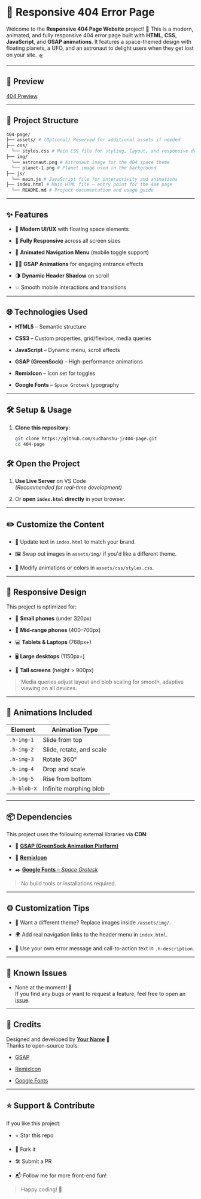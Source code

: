 # 🚀 Responsive 404 Error Page

Welcome to the **Responsive 404 Page Website** project! 🌌 This is a modern, animated, and fully responsive 404 error page built with **HTML**, **CSS**, **JavaScript**, and **GSAP animations**. It features a space-themed design with floating planets, a UFO, and an astronaut to delight users when they get lost on your site. 🛸

---

## 📸 Preview

[404 Preview](https://404-error-pagee.netlify.app/)  

---

## 📁 Project Structure

```bash
404-page/
├── assets/ # (Optional) Reserved for additional assets if needed
├── css/
  └── styles.css # Main CSS file for styling, layout, and responsive design
├── img/
  └── astronaut.png # Astronaut image for the 404 space theme
  └── planet-1.png # Planet image used in the background
├── js/
  └── main.js # JavaScript file for interactivity and animations
├── index.html # Main HTML file – entry point for the 404 page
  └── README.md # Project documentation and usage guide
```

---

## ✨ Features

- 🎨 **Modern UI/UX** with floating space elements

- 📱 **Fully Responsive** across all screen sizes

- 🧭 **Animated Navigation Menu** (mobile toggle support)

- 🧑‍🚀 **GSAP Animations** for engaging entrance effects

- 🌗 **Dynamic Header Shadow** on scroll

- 💥 Smooth mobile interactions and transitions

---

## 🌐 Technologies Used

- **HTML5** – Semantic structure

- **CSS3** – Custom properties, grid/flexbox, media queries

- **JavaScript** – Dynamic menu, scroll effects

- **GSAP (GreenSock)** – High-performance animations

- **RemixIcon** – Icon set for toggles

- **Google Fonts** – `Space Grotesk` typography

---

## 🛠️ Setup & Usage

1. **Clone this repository**:
   ```bash
   git clone https://github.com/sudhanshu-j/404-page.git
   cd 404-page
   ```

## 🛠️ Open the Project

1. **Use Live Server** on VS Code  
   _(Recommended for real-time development)_

2. Or **open `index.html` directly** in your browser.

---

## ✏️ Customize the Content

- 📝 Update text in `index.html` to match your brand.

- 🖼️ Swap out images in `assets/img/` if you'd like a different theme.

- 🎨 Modify animations or colors in `assets/css/styles.css`.

---

## 🧪 Responsive Design

This project is optimized for:

- 📱 **Small phones** (under 320px)

- 📱 **Mid-range phones** (400–700px)

- 💻 **Tablets & Laptops** (768px+)

- 🖥️ **Large desktops** (1150px+)

- 📏 **Tall screens** (height > 900px)

> Media queries adjust layout and blob scaling for smooth, adaptive viewing on all devices.

---

## 🔮 Animations Included

| **Element** | **Animation Type**       |
| ----------- | ------------------------ |
| `.h-img-1`  | Slide from top           |
| `.h-img-2`  | Slide, rotate, and scale |
| `.h-img-3`  | Rotate 360°              |
| `.h-img-4`  | Drop and scale           |
| `.h-img-5`  | Rise from bottom         |
| `.h-blob-X` | Infinite morphing blob   |

---

## 📦 Dependencies

This project uses the following external libraries via **CDN**:

- 🎯 [**GSAP (GreenSock Animation Platform)**](https://greensock.com/gsap/)

- 🧩 [**RemixIcon**](https://remixicon.com/)

- ✒️ [**Google Fonts** – _Space Grotesk_](https://fonts.google.com/specimen/Space+Grotesk)

> No build tools or installations required.

---

## ⚙️ Customization Tips

- 🎨 Want a different theme? Replace images inside `/assets/img/`.

- 🌍 Add real navigation links to the header menu in `index.html`.

- 🧠 Use your own error message and call-to-action text in `.h-description`.

---

## 🚧 Known Issues

- None at the moment! 🧼  
  If you find any bugs or want to request a feature, feel free to open an [issue](https://github.com/sudhanshu-j/404-page/issues).

---

## 🙌 Credits

Designed and developed by **[Your Name](https://github.com/sudhanshu-j)** 💙  
Thanks to open-source tools:

- [GSAP](https://greensock.com/gsap/)

- [RemixIcon](https://remixicon.com/)

- [Google Fonts](https://fonts.google.com/)

---

## ⭐ Support & Contribute

If you like this project:

- ⭐ Star this repo

- 🍴 Fork it

- 🛠️ Submit a PR

- 📬 Follow me for more front-end fun!

> Happy coding! 🚀

